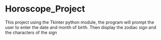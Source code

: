 # Horoscope_Project
This project using the Tkinter python module, the program will prompt the user to enter the date and month of birth. Then display the zodiac sign and the characters of the sign
